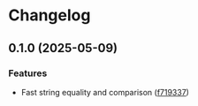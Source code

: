 # Changelog

## 0.1.0 (2025-05-09)


### Features

* Fast string equality and comparison ([f719337](https://github.com/humanwhocodes/fast-string/commit/f71933723e78380c4d7b08cf54d05c6d0e14f042))
